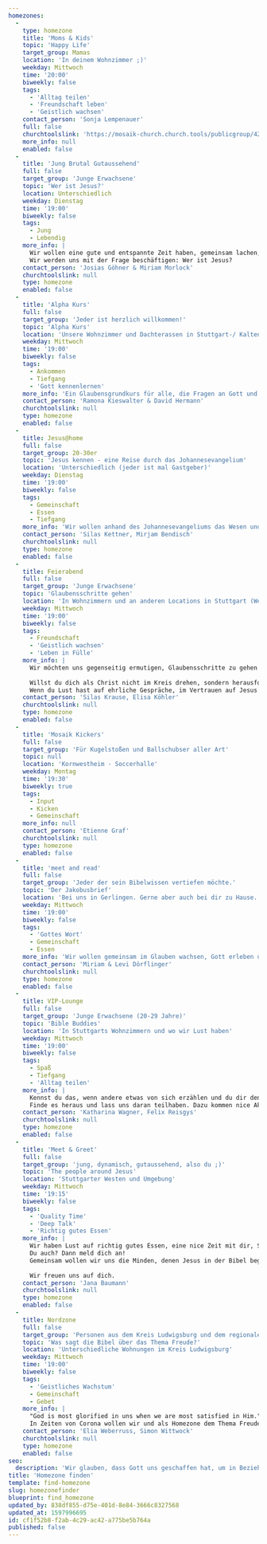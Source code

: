 ```yaml
---
homezones:
  -
    type: homezone
    title: 'Moms & Kids'
    topic: 'Happy Life'
    target_group: Mamas
    location: 'In deinem Wohnzimmer ;)'
    weekday: Mittwoch
    time: '20:00'
    biweekly: false
    tags:
      - 'Alltag teilen'
      - 'Freundschaft leben'
      - 'Geistlich wachsen'
    contact_person: 'Sonja Lempenauer'
    full: false
    churchtoolslink: 'https://mosaik-church.church.tools/publicgroup/427'
    more_info: null
    enabled: false
  -
    title: 'Jung Brutal Gutaussehend'
    full: false
    target_group: 'Junge Erwachsene'
    topic: 'Wer ist Jesus?'
    location: Unterschiedlich
    weekday: Dienstag
    time: '19:00'
    biweekly: false
    tags:
      - Jung
      - Lebendig
    more_info: |
      Wir wollen eine gute und entspannte Zeit haben, gemeinsam lachen, uns austauschen, das Leben teilen, bei gutem Essen oder auch mal unterwegs..
      Wir werden uns mit der Frage beschäftigen: Wer ist Jesus?
    contact_person: 'Josias Göhner & Miriam Morlock'
    churchtoolslink: null
    type: homezone
    enabled: false
  -
    title: 'Alpha Kurs'
    full: false
    target_group: 'Jeder ist herzlich willkommen!'
    topic: 'Alpha Kurs'
    location: 'Unsere Wohnzimmer und Dachterassen in Stuttgart-/ Kaltental / Nord und bei Interesse auch eurem Wohnzimmer'
    weekday: Mittwoch
    time: '19:00'
    biweekly: false
    tags:
      - Ankommen
      - Tiefgang
      - 'Gott kennenlernen'
    more_info: 'Ein Glaubensgrundkurs für alle, die Fragen an Gott und die Welt haben und Jesus erleben wollen! Jeah!'
    contact_person: 'Ramona Kieswalter & David Hermann'
    churchtoolslink: null
    type: homezone
    enabled: false
  -
    title: Jesus@home
    full: false
    target_group: 20-30er
    topic: 'Jesus kennen - eine Reise durch das Johannesevangelium'
    location: 'Unterschiedlich (jeder ist mal Gastgeber)'
    weekday: Dienstag
    time: '19:00'
    biweekly: false
    tags:
      - Gemeinschaft
      - Essen
      - Tiefgang
    more_info: 'Wir wollen anhand des Johannesevangeliums das Wesen und Wirken von Jesus studieren um ihn besser kennen zu lernen und so in unserer Beziehung zu ihm weiter zu wachsen.'
    contact_person: 'Silas Kettner, Mirjam Bendisch'
    churchtoolslink: null
    type: homezone
    enabled: false
  -
    title: Feierabend
    full: false
    target_group: 'Junge Erwachsene'
    topic: 'Glaubensschritte gehen'
    location: 'In Wohnzimmern und an anderen Locations in Stuttgart (West)'
    weekday: Mittwoch
    time: '19:00'
    biweekly: false
    tags:
      - Freundschaft
      - 'Geistlich wachsen'
      - 'Leben in Fülle'
    more_info: |
      Wir möchten uns gegenseitig ermutigen, Glaubensschritte zu gehen und beim gemeinsamen Essen und gelegentlichen Aktionen Freundschaft leben.
      
      Willst du dich als Christ nicht im Kreis drehen, sondern herausfordern lassen Schritte auf deinem Weg mit Jesus zu gehen? Wir schauen uns Punkte an, in denen Gott uns motiviert aktiv zu werden und nicht in unserer Komfortzone zu verharren.
      Wenn du Lust hast auf ehrliche Gespräche, im Vertrauen auf Jesus zu wachsen und auf jede Menge Spaß, freuen wir uns auf eine geniale Zeit mit dir in unserer Homezone.
    contact_person: 'Silas Krause, Elisa Köhler'
    churchtoolslink: null
    type: homezone
    enabled: false
  -
    title: 'Mosaik Kickers'
    full: false
    target_group: 'Für Kugelstoßen und Ballschubser aller Art'
    topic: null
    location: 'Kornwestheim - Soccerhalle'
    weekday: Montag
    time: '19:30'
    biweekly: true
    tags:
      - Input
      - Kicken
      - Gemeinschaft
    more_info: null
    contact_person: 'Etienne Graf'
    churchtoolslink: null
    type: homezone
    enabled: false
  -
    title: 'meet and read'
    full: false
    target_group: 'Jeder der sein Bibelwissen vertiefen möchte.'
    topic: 'Der Jakobusbrief'
    location: 'Bei uns in Gerlingen. Gerne aber auch bei dir zu Hause.'
    weekday: Mittwoch
    time: '19:00'
    biweekly: false
    tags:
      - 'Gottes Wort'
      - Gemeinschaft
      - Essen
    more_info: 'Wir wollen gemeinsam im Glauben wachsen, Gott erleben und unser Bibelverständnis im Austausch erweitern.'
    contact_person: 'Miriam & Levi Dörflinger'
    churchtoolslink: null
    type: homezone
    enabled: false
  -
    title: VIP-Lounge
    full: false
    target_group: 'Junge Erwachsene (20-29 Jahre)'
    topic: 'Bible Buddies'
    location: 'In Stuttgarts Wohnzimmern und wo wir Lust haben'
    weekday: Mittwoch
    time: '19:00'
    biweekly: false
    tags:
      - Spaß
      - Tiefgang
      - 'Alltag teilen'
    more_info: |
      Kennst du das, wenn andere etwas von sich erzählen und du dir denkst: Bei mir ist es genauso? Dann bist du in dieser Homezone genau richtig. Wir wollen nicht nur voneinander lernen, sondern auch von den verschiedensten Charakteren der Bibel. Welche Person der Bibel inspiriert dich? 
      Finde es heraus und lass uns daran teilhaben. Dazu kommen nice Aktionen und natürlich auch Essen - wir freuen uns auf eine starke Zeit, um als Gruppe zusammenzuwachsen und Alltag zu teilen.
    contact_person: 'Katharina Wagner, Felix Reisgys'
    churchtoolslink: null
    type: homezone
    enabled: false
  -
    title: 'Meet & Greet'
    full: false
    target_group: 'jung, dynamisch, gutaussehend, also du ;)'
    topic: 'The people around Jesus'
    location: 'Stuttgarter Westen und Umgebung'
    weekday: Mittwoch
    time: '19:15'
    biweekly: false
    tags:
      - 'Quality Time'
      - 'Deep Talk'
      - 'Richtig gutes Essen'
    more_info: |
      Wir haben Lust auf richtig gutes Essen, eine nice Zeit mit dir, Spaß, Aktionen und Alltag & Glaube zu teilen.
      Du auch? Dann meld dich an!
      Gemeinsam wollen wir uns die Minden, denen Jesus in der Bibel begegnet, anschauen und von ihnen lernen.
      
      Wir freuen uns auf dich.
    contact_person: 'Jana Baumann'
    churchtoolslink: null
    type: homezone
    enabled: false
  -
    title: Nordzone
    full: false
    target_group: 'Personen aus dem Kreis Ludwigsburg und dem regionalen Norden Stuttgarts'
    topic: 'Was sagt die Bibel über das Thema Freude?'
    location: 'Unterschiedliche Wohnungen im Kreis Ludwigsburg'
    weekday: Mittwoch
    time: '19:00'
    biweekly: false
    tags:
      - 'Geistliches Wachstum'
      - Gemeinschaft
      - Gebet
    more_info: |
      "God is most glorified in uns when we are most satisfied in Him." (John Piper)
      In Zeiten von Corona wollen wir und als Homezone dem Thema Freude widmen und uns mithilfe eines Bibelleseplans gemeinsam anschauen, was die Bibel zu diesem Thema zu sagen hat. Daneben wollen wir uns Zeit für Gemeinschaft, Gebet und gemeinsames Essen nehmen :)
    contact_person: 'Elia Weberruss, Simon Wittwock'
    churchtoolslink: null
    type: homezone
    enabled: false
seo:
  description: 'Wir glauben, dass Gott uns geschaffen hat, um in Beziehung mit Anderen zu stehen. Denn nur dann können wir in der Fülle leben, die er für uns beabsichtigt hat. Diese Art von Beziehung zu finden ist nicht immer leicht. Aus diesem Grund existieren Kleingruppen.'
title: 'Homezone finden'
template: find-homezone
slug: homezonefinder
blueprint: find_homezone
updated_by: 838df855-d75e-401d-8e84-3666c8327568
updated_at: 1597996695
id: cf1f52b8-f2ab-4c29-ac42-a775be5b764a
published: false
---
```

